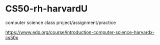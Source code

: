 # CS50-rh-harvardU
computer science class project/assignment/practice 

https://www.edx.org/course/introduction-computer-science-harvardx-cs50x
